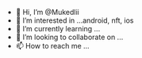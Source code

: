 - 👋 Hi, I’m @Mukedlii
- 👀 I’m interested in ...android, nft, ios
- 🌱 I’m currently learning ...
- 💞️ I’m looking to collaborate on ...
- 📫 How to reach me ...

<!---
Mukedlii/Mukedlii is a ✨ special ✨ repository because its `README.md` (this file) appears on your GitHub profile.
You can click the Preview link to take a look at your changes.
--->

